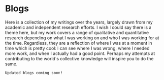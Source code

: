 # Blogs

Here is a collection of my writings over the years, largely drawn from my academic and independent research efforts. I wish I could say there is a theme here, but my work covers a range of qualitative and quantitative research depending on what I was working on and who I was working for at the time. Regardless, they are a reflection of where I was at a moment in time which is pretty cool: I can see where I was wrong, where I needed more work, and when I actually had a good point. Perhaps my attempts at contributing to the world's collective knowledge will inspire you to do the same.

```{note}
Updated blogs coming soon!
```